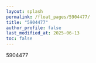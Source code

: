 ```yaml
---
layout: splash
permalink: /float_pages/5904477/
title: "5904477"
author_profile: false
last_modified_at: 2025-06-13
toc: false
---
```

 
5904477
